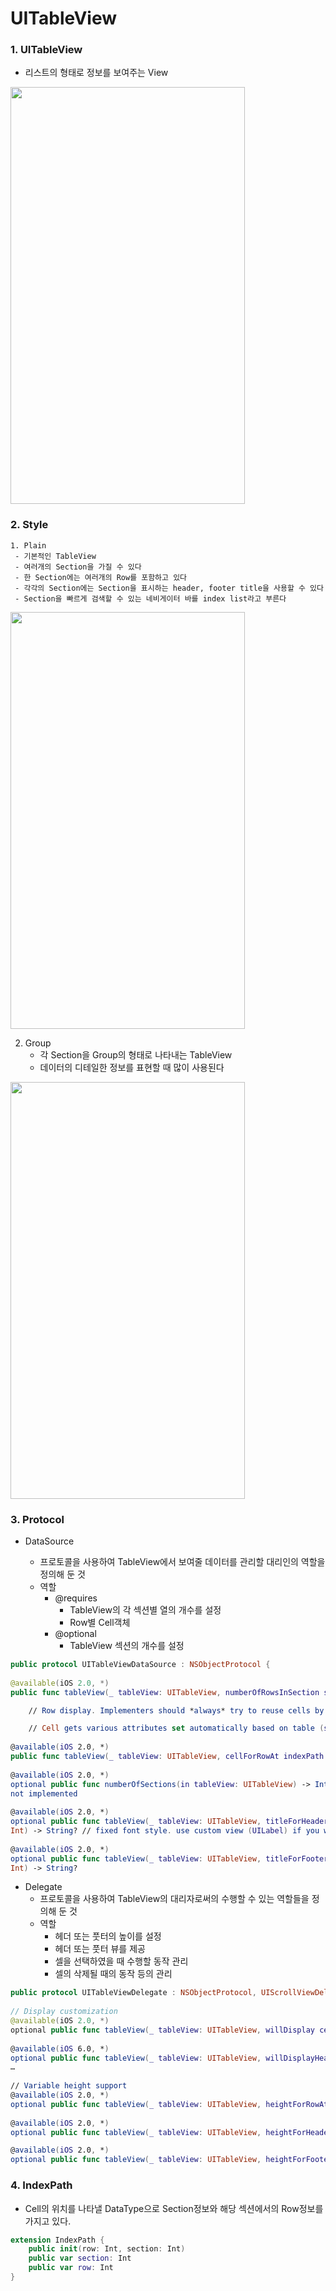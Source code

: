 # UITableView

### 1. UITableView

- 리스트의 형태로 정보를 보여주는 View

<img src="https://simajune.github.io/img/posting/TableView1.png" width="375px" height="667px"/>

### 2. Style

 	1. Plain
     - 기본적인 TableView
     - 여러개의 Section을 가질 수 있다
     - 한 Section에는 여러개의 Row를 포함하고 있다
     - 각각의 Section에는 Section을 표시하는 header, footer title을 사용할 수 있다
     - Section을 빠르게 검색할 수 있는 네비게이터 바를 index list라고 부른다

<img src="https://simajune.github.io/img/posting/TableView1.png" width="375px" height="667px"/>

2. Group
   - 각 Section을 Group의 형태로 나타내는 TableView
   - 데이터의 디테일한 정보를 표현할 때 많이 사용된다

<img src="https://simajune.github.io/img/posting/TableView2.png" width="375px" height="667px"/>



### 3. Protocol

- DataSource

  - 프로토콜을 사용하여 TableView에서 보여줄 데이터를 관리할 대리인의 역할을 정의해 둔 것
  - 역할
    - @requires
      - TableView의 각 섹션별 열의 개수를 설정
      - Row별 Cell객체
    - @optional
      - TableView 섹션의 개수를 설정

```swift
public protocol UITableViewDataSource : NSObjectProtocol {
    
@available(iOS 2.0, *)
public func tableView(_ tableView: UITableView, numberOfRowsInSection section: Int) -> Int

    // Row display. Implementers should *always* try to reuse cells by setting each cell's reuseIdentifier and querying for available reusable cells with dequeueReusableCellWithIdentifier:

    // Cell gets various attributes set automatically based on table (separators) and data source (accessory views, editing controls)
    
@available(iOS 2.0, *)
public func tableView(_ tableView: UITableView, cellForRowAt indexPath: IndexPath) -> UITableViewCell
    
@available(iOS 2.0, *)
optional public func numberOfSections(in tableView: UITableView) -> Int // Default is 1 if
not implemented
    
@available(iOS 2.0, *)
optional public func tableView(_ tableView: UITableView, titleForHeaderInSection section:
Int) -> String? // fixed font style. use custom view (UILabel) if you want something different
    
@available(iOS 2.0, *)
optional public func tableView(_ tableView: UITableView, titleForFooterInSection section:
Int) -> String?
```



- Delegate
  - 프로토콜을 사용하여 TableView의 대리자로써의 수행할 수 있는 역할들을 정의해 둔 것
  - 역할
    - 헤더 또는 풋터의 높이를 설정
    - 헤더 또는 풋터 뷰를 제공
    - 셀을 선택하였을 때 수행할 동작 관리
    - 셀의 삭제될 때의 동작 등의 관리

```swift
public protocol UITableViewDelegate : NSObjectProtocol, UIScrollViewDelegate {
    
// Display customization
@available(iOS 2.0, *)
optional public func tableView(_ tableView: UITableView, willDisplay cell: UITableViewCell, forRowAt indexPath: IndexPath)
    
@available(iOS 6.0, *)
optional public func tableView(_ tableView: UITableView, willDisplayHeaderView view: UIView, forSection section: Int)
…
    
// Variable height support
@available(iOS 2.0, *)
optional public func tableView(_ tableView: UITableView, heightForRowAt indexPath: IndexPath) -> CGFloat
    
@available(iOS 2.0, *)
optional public func tableView(_ tableView: UITableView, heightForHeaderInSection section: Int) -> CGFloat

@available(iOS 2.0, *)
optional public func tableView(_ tableView: UITableView, heightForFooterInSection section: Int) -> CGFloat
```



### 4. IndexPath

- Cell의 위치를 나타낼 DataType으로 Section정보와 해당 섹션에서의 Row정보를 가지고 있다.

```swift
extension IndexPath {
	public init(row: Int, section: Int)
	public var section: Int
	public var row: Int
}
```

